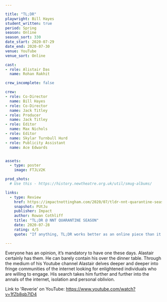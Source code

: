 ```yaml
---

title: "TL;DR"
playwright: Bill Hayes
student_written: true
period: Spring
season: Online
season_sort: 330
date_start: 2020-07-29
date_end: 2020-07-30
venue: YouTube 
venue_sort: Online 

cast:
- role: Alistair Das
  name: Rohan Rakhit

crew_incomplete: false

crew:
- role: Co-Director
  name: Bill Hayes
- role: Co-Director 
  name: Jack Titley
- role: Producer
  name: Jack Titley
- role: Editor
  name: Max Nichols
- role: Editor 
  name: Skylar Turnbull Hurd
- role: Publicity Assistant
  name: Ace Edwards


assets:
  - type: poster
    image: FTJLV2K

prod_shots:
  # Use this - https://history.newtheatre.org.uk/util/smug-albums/

links:
  - type: Review
    href: https://impactnottingham.com/2020/07/tldr-nnt-quarantine-season/
    snapshot: PUtJu
    publisher: Impact
    author: Rowan Cothliff
    title: "TL;DR @ NNT QUARANTINE SEASON"
    date: 2020-07-28
    rating: 4/5
    quote: "If anything, TL;DR works better as an online piece than it would have on stage; it is clearly written with a tailored approach in mind. It is an opening piece that truly celebrates the NNT’s online season with a controversial punch."

---
```


Everyone has an opinion, it’s mandatory to have one these days. Alastair certainly has them. He can barely contain his over the dinner table. Through the medium of his Youtube channel Alastair delves deeper and deeper into fringe communities of the internet looking for enlightened individuals who are willing to engage. His search takes him further and further into the annals of the internet, isolation and personal oblivion.

Link to 'Reverie' on YouTube: https://www.youtube.com/watch?v=1fZb8qb7ID4
